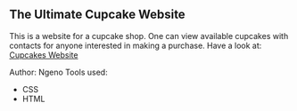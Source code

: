 ## The Ultimate Cupcake Website
This is a website for a cupcake shop.
One can view available cupcakes with contacts for anyone interested in making a purchase.
Have a look at:
[Cupcakes Website](ngenovictor.github.io/cupcakes)

Author: Ngeno
Tools used:
* CSS
* HTML
